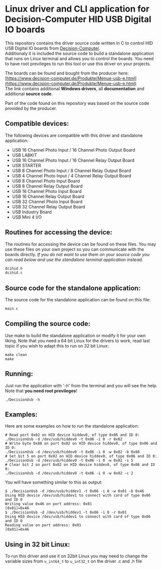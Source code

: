 # Linux driver and CLI application for Decision-Computer HID USB Digital IO boards
This repository contains the driver source code written in C to control HID USB Digital IO boards from [Decision-Computer](https://www.decision-computer.de/index.html).  
Additionaly it is included the source code to build a standalone application that runs on Linux terminal and allows you to control the boards. You need to have root previleges to run this tool or use this driver on your projects.  

The boards can be found and bought from the producer here: [https://www.decision-computer.de/Produkte/Menue-usb-e.html](https://www.decision-computer.de/Produkte/Menue-usb-e.html)  
The link contains additional **Windows drivers**, all **documentation** and additional **source code**.

Part of the code found on this repository was based on the source code provided by the producer.

## Compatible devices:
The following devices are compatible with this driver and standalone application:
  - USB 16 Channel Photo Input / 16 Channel Photo Output Board
  - USB LABKIT
  - USB 16 Channel Photo Input / 16 Channel Relay Output Board
  - USB STARTER
  - USB 8 Channel Photo Input / 8 Channel Relay Output Board
  - USB 4 Channel Photo Input / 4 Channel Relay Output Board
  - USB 8 Channel Photo Input Board
  - USB 8 Channel Relay Output Board
  - USB 16 Channel Photo Input Board
  - USB 16 Channel Relay Output Board
  - USB 32 Channel Photo Input Board
  - USB 32 Channel Relay Output Board
  - USB Industry Board
  - USB Mini 4 I/O

## Routines for accessing the device:
The routines for accessing the device can be found on these files. You may use these files on your own project so you can communicate with the boards directly. *If you do not want to use them on your source code you can read below and use the standalone terminal application instead.*
```C
dcihid.h
dcihid.c
```

## Source code for the standalone application:
The source code for the standalone application can be found on this file:
```C
main.c
```

## Compiling the source code:
Use make to build the standalone application or modify it for your own liking. Note that you need a 64 bit Linux for the drivers to work, read last topic if you wish to adapt this to run on 32 bit Linux:
```shell
make clean
make
```

## Running:
Just run the application with '-h' from the terminal and you will see the help. Note that **you need root previleges**!
```shell
./DecisionUsb -h
```

## Examples: 
Here are some examples on how to run the standalone application:
```shell
# Read port 0x02 on HID device hiddev0, of type 0x06 and ID 0:
./DecisionUsb -d /dev/usb/hiddev0 -t 0x06 -i 0 -r 0x02
# Write byte 0x88 on port 0x02 on HID device hiddev0, of type 0x06 and ID 0:
./DecisionUsb -d /dev/usb/hiddev0 -t 0x06 -i 0 -w 0x02 -b 0x88
# Set bit 5 on port 0x02 on HID device hiddev0, of type 0x06 and ID 0:
./DecisionUsb -d /dev/usb/hiddev0 -t 0x06 -i 0 -w 0x02 -s 5
# Clear bit 2 on port 0x02 on HID device hiddev0, of type 0x06 and ID 0:
./DecisionUsb -d /dev/usb/hiddev0 -t 0x06 -i 0 -w 0x02 -c 2
```
You will have something similar to this as output:
```shell
$ ./DecisionUsb -d /dev/usb/hiddev1 -t 0x06 -i 0 -w 0x01 -b 0x46
Using HID device /dev/usb/hiddev1 to connect with card of type 0x06 and ID 0
Writing value 0x46 on port address: 0x01
[0x01]=0x46
$ ./DecisionUsb -d /dev/usb/hiddev1 -t 0x06 -i 0 -r 0x01
Using HID device /dev/usb/hiddev1 to connect with card of type 0x06 and ID 0
Reading value on port address: 0x01
[0x01]=0x46
```

## Using in 32 bit Linux:
To run this driver and use it on 32bit Linux you may need to change the variable sizes from `u_int64_t` to `u_int32_t` on the driver .c and .h file
